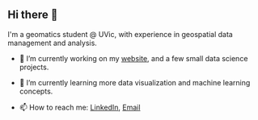 ## Hi there 👋
I'm a geomatics student @ UVic, with experience in geospatial data management and analysis.

- 🔭 I’m currently working on my [website](https://ma-graff.github.io/), and a few small data science projects.
- 🌱 I’m currently learning more data visualization and machine learning concepts.

- 📫 How to reach me: [LinkedIn](https://www.linkedin.com/in/matt-graff/), [Email](mailto:mattgraff0@gmail.com)
